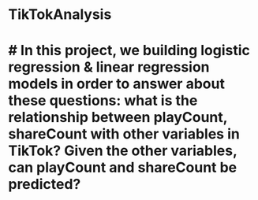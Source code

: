 # TikTokAnalysis
# # In this project, we building logistic regression & linear regression models in order to answer about these questions: what is the relationship between playCount, shareCount with other variables in TikTok? Given the other variables, can playCount and shareCount be predicted?

